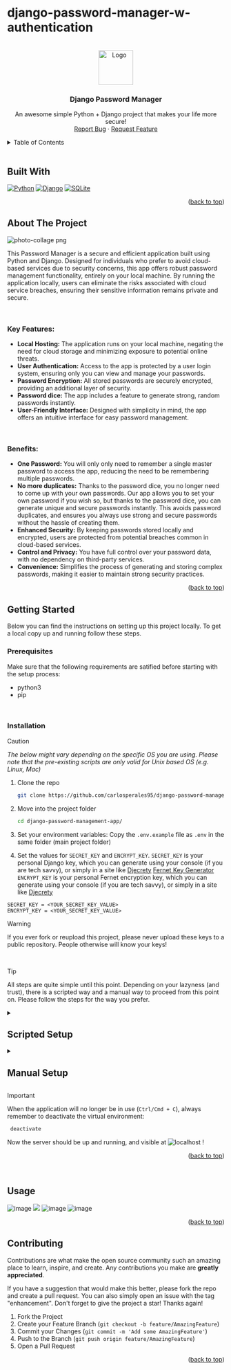 # django-password-manager-w-authentication
<a name="readme-top"></a>

<!-- PROJECT LOGO -->
<br />
<div align="center">
  <a href="https://github.com/carlosperales95/django-password-management-app">
    <img src="https://github.com/carlosperales95/django-password-management-app/assets/8956411/beacef62-e52d-49bc-9dd9-6260aefa82ef" alt="Logo" width="80" height="80">
  </a>
  <h3 align="center">Django Password Manager</h3>
  <p align="center">
    An awesome simple Python + Django project that makes your life more secure!
    <br />
<!--     <br />
    <a href="">View Demo</a>
    · -->
    <a href="https://github.com/carlosperales95/django-password-management-app/issues">Report Bug</a>
    ·
    <a href="https://github.com/carlosperales95/django-password-management-app/issues/">Request Feature</a>
  </p>
</div>



<!-- TABLE OF CONTENTS -->
<details>
  <summary>Table of Contents</summary>
  <br />
  <ol>
    <li><a href="#built-with">Built With</a></li>
    <li><a href="#about-the-project">About The Project</a></li>
    <li>
      <a href="#getting-started">Getting Started</a>
      <ul>
        <li><a href="#prerequisites">Prerequisites</a></li>
        <li><a href="#installation">Installation</a></li>
      </ul>
    </li>
    <li><a href="#usage">Usage</a></li>
    <li><a href="#contributing">Contributing</a></li>
  </ol>
</details>
<br />


## Built With

[![Python][Python]][Python-url]
[![Django][Django]][Django-url]
[![SQLite][SQLite]][SQLite-url]

<p align="right">(<a href="#readme-top">back to top</a>)</p>


<!-- ABOUT THE PROJECT -->
## About The Project
![photo-collage png](https://github.com/carlosperales95/django-password-management-app/assets/8956411/e7302035-9ec7-4332-85b2-753c8e03584a)

This Password Manager is a secure and efficient application built using Python and Django. Designed for individuals who prefer to avoid cloud-based services due to security concerns, this app offers robust password management functionality, entirely on your local machine. By running the application locally, users can eliminate the risks associated with cloud service breaches, ensuring their sensitive information remains private and secure.

<br />

### Key Features:
  * **Local Hosting:** The application runs on your local machine, negating the need for cloud storage and minimizing exposure to potential online threats.
  * **User Authentication:** Access to the app is protected by a user login system, ensuring only you can view and manage your passwords.
  * **Password Encryption:** All stored passwords are securely encrypted, providing an additional layer of security.
  * **Password dice:** The app includes a feature to generate strong, random passwords instantly.
  * **User-Friendly Interface:** Designed with simplicity in mind, the app offers an intuitive interface for easy password management.

<br />

### Benefits:
  * **One Password:** You will only only need to remember a single master password to access the app, reducing the need to be remembering multiple passwords.
  * **No more duplicates:** Thanks to the password dice, you no longer need to come up with your own passwords. Our app allows you to set your own password if you wish so, but thanks to the password dice, you can generate unique and secure passwords instantly. This avoids password duplicates, and ensures you always use strong and secure passwords without the hassle of creating them.
  * **Enhanced Security:** By keeping passwords stored locally and encrypted, users are protected from potential breaches common in cloud-based services.
  * **Control and Privacy:** You have full control over your password data, with no dependency on third-party services.
  * **Convenience:** Simplifies the process of generating and storing complex passwords, making it easier to maintain strong security practices.
    
<p align="right">(<a href="#readme-top">back to top</a>)</p>



<!-- GETTING STARTED -->
## Getting Started

Below you can find the instructions on setting up this project locally.
To get a local copy up and running follow these steps.

### Prerequisites

Make sure that the following requirements are satified before starting with the setup process:
* python3
* pip
<br />

### Installation

> [!CAUTION]  
> _The below might vary depending on the specific OS you are using.
> Please note that the pre-existing scripts are only valid for Unix based OS (e.g. Linux, Mac)_

1. Clone the repo
   ```sh
   git clone https://github.com/carlosperales95/django-password-management-app.git
   ```
2. Move into the project folder
   ```sh
   cd django-password-management-app/
   ```
3. Set your environment variables:
   Copy the `.env.example` file as `.env` in the same folder (main project folder)

4. Set the values for `SECRET_KEY` and `ENCRYPT_KEY`.
   `SECRET_KEY` is your personal Django key, which you can generate using your console (if you are tech savvy), or simply in a site like [Djecrety](Djcrety-url) [Fernet Key Generator](Fernet-keygen-url)
   `ENCRYPT_KEY` is your personal Fernet encryption key, which you can generate using your console (if you are tech savvy), or simply in a site like [Djecrety](Djcrety-url)
  ```
  SECRET_KEY = <YOUR_SECRET_KEY_VALUE>
  ENCRYPT_KEY = <YOUR_SECRET_KEY_VALUE>
  ```
  > [!WARNING]  
  > If you ever fork or reupload this project, please never upload these keys to a public repository.
  > People otherwise will know your keys!


<br />

> [!TIP]  
> All steps are quite simple until this point. Depending on your lazyness (and trust), there is a scripted way and a manual way to proceed from this point on.
> Please follow the steps for the way you prefer.

<details> 
 <summary><h2>Scripted Setup</h2></summary>
 
1. Give permissions to the script files
   ```sh
   chmod +x setup.sh
   chmod +x start.sh
   ```
2. Run `setup.sh`. This creates the virtual environment and installs all requirements
   ```sh
   ./setup.sh
   ```
   
4. Run `start.sh`. This migrates the database and starts the application
   ```sh
   ./start.sh
   ```
</details>


<details> 
 <summary><h2>Manual Setup</h2></summary>
 
1. Create virtual environment and `pip` install requirements
   ```sh
    python3 -m venv pass_manage_venv
    source pass_manage_venv/bin/activate
    pip3 install -r ./requirements.txt
   ```
2. Run migrations and start application
   ```sh
    python manage.py makemigrations
    python manage.py migrate
    python manage.py runserver
   ```
</details>

> [!IMPORTANT]  
> When the application will no longer be in use (`Ctrl/Cmd + C`), always remember to deactivate the virtual environment:
>   ```sh
>    deactivate
>   ```

Now the server should be up and running, and visible at ![localhost](http://127.0.0.1:8000) !

<p align="right">(<a href="#readme-top">back to top</a>)</p>
<br />


<!-- USAGE EXAMPLES -->
## Usage

![image](https://github.com/carlosperales95/django-password-management-app/assets/8956411/7797f63a-2603-4bca-bb42-a5fa31cf86c5)
![](https://github.com/carlosperales95/django-password-management-app/assets/8956411/e65d5673-0d24-470e-b062-82fcb0650481)
![image](https://github.com/carlosperales95/django-password-management-app/assets/8956411/2a2d8ee6-57b8-4a91-aa04-74cd5213df2f)
![image](https://github.com/carlosperales95/django-password-management-app/assets/8956411/2280b08e-82b1-49f4-9219-ad1590e967c8)

<p align="right">(<a href="#readme-top">back to top</a>)</p>



<!-- CONTRIBUTING -->
## Contributing

Contributions are what make the open source community such an amazing place to learn, inspire, and create. Any contributions you make are **greatly appreciated**.

If you have a suggestion that would make this better, please fork the repo and create a pull request. You can also simply open an issue with the tag "enhancement".
Don't forget to give the project a star! Thanks again!

1. Fork the Project
2. Create your Feature Branch (`git checkout -b feature/AmazingFeature`)
3. Commit your Changes (`git commit -m 'Add some AmazingFeature'`)
4. Push to the Branch (`git push origin feature/AmazingFeature`)
5. Open a Pull Request

<p align="right">(<a href="#readme-top">back to top</a>)</p>


<!-- MARKDOWN LINKS & IMAGES -->
[product-screenshot]: images/screenshot.png
[Python]: https://img.shields.io/badge/python-3670A0?style=for-the-badge&logo=python&logoColor=ffdd54
[Django]: https://img.shields.io/badge/Django-092E20?style=for-the-badge&logo=django&logoColor=green
[SQLite]: https://img.shields.io/badge/SQLite-05678F?style=for-the-badge&logo=sqlite&logoColor=white
[Python-url]: https://www.python.org/
[Django-url]: https://www.djangoproject.com/
[SQLite-url]: https://sqlite.org/
[Djecrety-url]: https://djecrety.ir/
[Fernet-keygen-url]: https://fernetkeygen.com/
